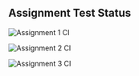 ## Assignment Test Status

![Assignment 1 CI](https://github.com/yyc15/c756-exer/actions/workflows/ci-a1.yml/badge.svg)

![Assignment 2 CI](https://github.com/yyc15/c756-exer/actions/workflows/ci-a2.yml/badge.svg)

![Assignment 3 CI](https://github.com/yyc15/c756-exer/actions/workflows/ci-a3.yml/badge.svg)
